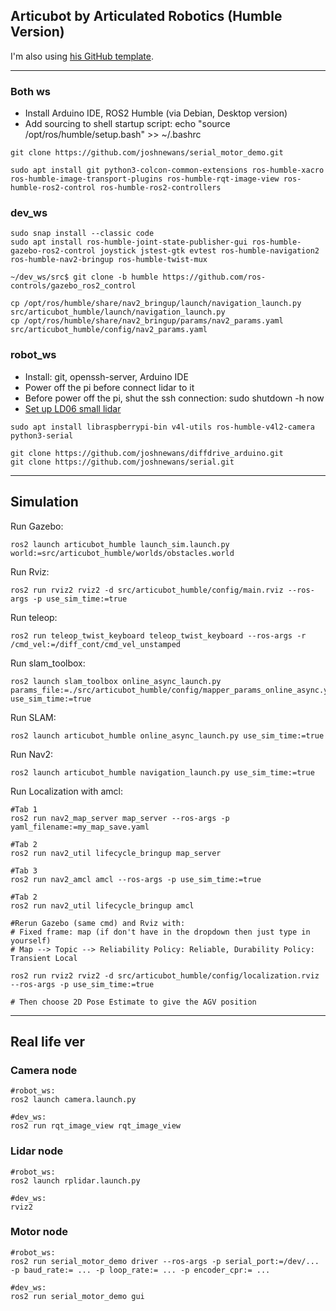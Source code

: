 ## Articubot by Articulated Robotics (Humble Version)

I'm also using [his GitHub template](https://github.com/joshnewans/my_bot).

---

### Both ws
- Install Arduino IDE, ROS2 Humble (via Debian, Desktop version)
- Add sourcing to shell startup script: echo "source /opt/ros/humble/setup.bash" >> ~/.bashrc
~~~
git clone https://github.com/joshnewans/serial_motor_demo.git
~~~
~~~
sudo apt install git python3-colcon-common-extensions ros-humble-xacro ros-humble-image-transport-plugins ros-humble-rqt-image-view ros-humble-ros2-control ros-humble-ros2-controllers 
~~~

### dev_ws
~~~
sudo snap install --classic code
sudo apt install ros-humble-joint-state-publisher-gui ros-humble-gazebo-ros2-control joystick jstest-gtk evtest ros-humble-navigation2 ros-humble-nav2-bringup ros-humble-twist-mux

~/dev_ws/src$ git clone -b humble https://github.com/ros-controls/gazebo_ros2_control

cp /opt/ros/humble/share/nav2_bringup/launch/navigation_launch.py src/articubot_humble/launch/navigation_launch.py
cp /opt/ros/humble/share/nav2_bringup/params/nav2_params.yaml src/articubot_humble/config/nav2_params.yaml
~~~ 
### robot_ws
- Install: git, openssh-server, Arduino IDE
- Power off the pi before connect lidar to it
- Before power off the pi, shut the ssh connection: sudo shutdown -h now
- [Set up LD06 small lidar](https://www.youtube.com/watch?v=OJWAsV6-0GE)
~~~
sudo apt install libraspberrypi-bin v4l-utils ros-humble-v4l2-camera python3-serial

git clone https://github.com/joshnewans/diffdrive_arduino.git
git clone https://github.com/joshnewans/serial.git
~~~

---

## Simulation

Run Gazebo:
~~~
ros2 launch articubot_humble launch_sim.launch.py world:=src/articubot_humble/worlds/obstacles.world
~~~

Run Rviz:
~~~
ros2 run rviz2 rviz2 -d src/articubot_humble/config/main.rviz --ros-args -p use_sim_time:=true
~~~

Run teleop:
~~~
ros2 run teleop_twist_keyboard teleop_twist_keyboard --ros-args -r /cmd_vel:=/diff_cont/cmd_vel_unstamped
~~~

Run slam_toolbox:
~~~
ros2 launch slam_toolbox online_async_launch.py params_file:=./src/articubot_humble/config/mapper_params_online_async.yaml use_sim_time:=true
~~~

Run SLAM: 
~~~
ros2 launch articubot_humble online_async_launch.py use_sim_time:=true
~~~

Run Nav2: 
~~~
ros2 launch articubot_humble navigation_launch.py use_sim_time:=true
~~~

Run Localization with amcl:
~~~
#Tab 1
ros2 run nav2_map_server map_server --ros-args -p yaml_filename:=my_map_save.yaml

#Tab 2
ros2 run nav2_util lifecycle_bringup map_server

#Tab 3
ros2 run nav2_amcl amcl --ros-args -p use_sim_time:=true

#Tab 2
ros2 run nav2_util lifecycle_bringup amcl

#Rerun Gazebo (same cmd) and Rviz with:
# Fixed frame: map (if don't have in the dropdown then just type in yourself)
# Map --> Topic --> Reliability Policy: Reliable, Durability Policy: Transient Local

ros2 run rviz2 rviz2 -d src/articubot_humble/config/localization.rviz --ros-args -p use_sim_time:=true

# Then choose 2D Pose Estimate to give the AGV position

~~~

---
## Real life ver

### Camera node
~~~
#robot_ws:
ros2 launch camera.launch.py

#dev_ws:
ros2 run rqt_image_view rqt_image_view
~~~
### Lidar node
~~~
#robot_ws:
ros2 launch rplidar.launch.py

#dev_ws:
rviz2
~~~
### Motor node
~~~
#robot_ws:
ros2 run serial_motor_demo driver --ros-args -p serial_port:=/dev/... -p baud_rate:= ... -p loop_rate:= ... -p encoder_cpr:= ...

#dev_ws:
ros2 run serial_motor_demo gui 
~~~